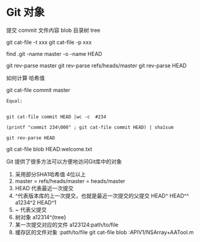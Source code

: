 # Git 对象

提交 commit
文件内容 blob
目录树 tree

git cat-file -t xxx
git cat-file -p xxx


find .git -name master -o -name HEAD

git rev-parse master
git rev-parse refs/heads/master
git rev-parse HEAD

如何计算 哈希值

git cat-file commit master

```
Equal:


git cat-file commit HEAD |wc -c  #234

(printf "commit 234\000" ; git cat-file commit HEAD) | sha1sum

git rev-parse HEAD

```

git cat-file blob HEAD:welcome.txt


Git 提供了很多方法可以方便地访问Git库中的对象

1. 采用部分SHA1哈希值  4位以上
2. master = refs/heads/master = heads/master
3. HEAD 代表最近一次提交
4. ^代表版本库的上一次提交，也就是最近一次提交的父提交
    HEAD^
    HEAD^^
    a1234^2
    HEAD^1
5. ~<n> 代表父提交
6. 树对象 
    a12314^{tree}
7. 某一次提交对应的文件
    a123124:path/to/file
8. 缓存区的文件对象
    :path/to/file
    git cat-file blob :APIV1/NSArray+AATool.m










